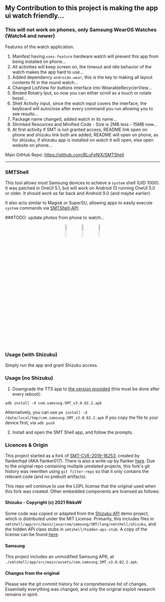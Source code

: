 ## My Contribution to this project is making the app ui watch friendly...
### This will not work on phones, only Samsung WearOS Watches (Watch4 and newer)
Features of the watch application:
1. Manifest having `uses-feature` hardware watch will prevent this app from being installed on phone...
2. All activities will keep screen on, the timeout and idle behavior of the watch makes the app hard to use...
3. Added dependancy `androidx.wear`, this is the key to making all layout contents fit in the round watch...
4. Changed ListView for buttons interface into WearableRecyclerView...
5. Binded Rotatry Iput, so now you can either scroll as a touch or rotate bezel...
6. Shell Activity input, since the watch input covers the interface, the keyboard will autoclose after every command you run allowing you to see results... 
7. Package name changed, added watch in its name...
8. Shrinked Resources and Minified Code - Size is 2MB less - 15MB now...
9. At first activity if SMT is not granted access, README link open on phone and shizuku link both are added, README will open on phone, as for shizuku, if shizuku app is installed on watch it will open, else open website on phone...

Main GitHub Repo:
https://github.com/BLuFeNiX/SMTShell

---
### SMTShell
This tool allows most Samsung devices to achieve a `system` shell (UID 1000). It was patched in OneUI 5.1, but will work on Android 13 running OneUI 5.0 or older. It should work as far back and Android 9.0 (and maybe earlier).

It also acts similar to Magisk or SuperSU, allowing apps to easily execute `system` commands via [SMTShell-API](https://github.com/BLuFeNiX/SMTShell-API/).

###TODO: update photos from phone to watch...
<div align="center">
    <img src="screenshots/01.png" width="10%" />
    <img src="screenshots/02.png" width="10%" /> 
    <img src="screenshots/03.png" width="10%" /> 
</div>

### Usage (with Shizuku)
Simply run the app and grant Shizuku access.

### Usage (no Shizuku)
1. Downgrade the TTS app to [the version provided](https://raw.githubusercontent.com/BLuFeNiX/SMTShell/master/smtshell/app/src/main/assets/com.samsung.SMT_v3.0.02.2.apk) (this must be done after every reboot):
```
adb install -d com.samsung.SMT_v3.0.02.2.apk
```
Alternatively, you can use `pm install -d /data/local/tmp/com.samsung.SMT_v3.0.02.2.apk` if you copy the file to your device first, via `adb push`

2. Install and open the SMT Shell app, and follow the prompts.

### Licences & Origin
This project started as a fork of [SMT-CVE-2019-16253](https://github.com/flankerhqd/vendor-android-cves/tree/master/SMT-CVE-2019-16253), created by flankerhqd (AKA flanker017). There is also a write-up by flanker [here](https://blog.flanker017.me/text-to-speech-speaks-pwned). Due to the original repo containing multiple unrelated projects, this fork's git history was rewritten using `git filter-repo` so that it only contains the relevant code (and no prebuilt artifacts).

This repo will continue to use the LGPL license that the original used when this fork was created. Other embedded components are licensed as follows:

#### Shizuku - Copyright (c) 2021 RikkaW
Some code was copied or adapted from the [Shizuku API](https://github.com/RikkaApps/Shizuku-API) demo project, which is distributed under the MIT License. Primarily, this includes files in `smtshell/app/src/main/java/com/samsung/SMT/lang/smtshell/shizuku`, and the hidden API class stubs in `smtshell/hidden-api-stub`. A copy of the license can be found [here](https://github.com/RikkaApps/Shizuku-API/blob/master/LICENSE).

#### Samsung
This project includes an unmodified Samsung APK, at `./smtshell/app/src/main/assets/com.samsung.SMT_v3.0.02.2.apk`.

#### Changes from the original
Please see the git commit history for a comprehensive list of changes. Essentially everything was changed, and only the original exploit research remains in spirit.

